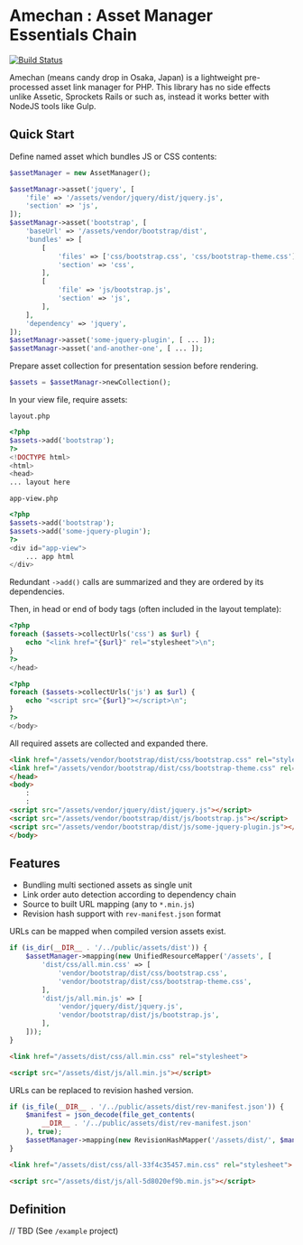 # Amechan : Asset Manager Essentials Chain

[![Build Status](https://travis-ci.org/LapazPhp/Amechan.svg?branch=master)](https://travis-ci.org/LapazPhp/Amechan)

Amechan (means candy drop in Osaka, Japan) is a lightweight pre-processed asset link manager for PHP.
This library has no side effects unlike Assetic, Sprockets Rails or such as, instead it works better with NodeJS tools like Gulp.

## Quick Start

Define named asset which bundles JS or CSS contents:

```php
$assetManager = new AssetManager();

$assetManagr->asset('jquery', [
    'file' => '/assets/vendor/jquery/dist/jquery.js',
    'section' => 'js',
]);
$assetManagr->asset('bootstrap', [
    'baseUrl' => '/assets/vendor/bootstrap/dist',
    'bundles' => [
        [
            'files' => ['css/bootstrap.css', 'css/bootstrap-theme.css'],
            'section' => 'css',
        ],
        [
            'file' => 'js/bootstrap.js',
            'section' => 'js',
        ],
    ],
    'dependency' => 'jquery',
]);
$assetManagr->asset('some-jquery-plugin', [ ... ]);
$assetManagr->asset('and-another-one', [ ... ]);
```

Prepare asset collection for presentation session before rendering.

```php
$assets = $assetManagr->newCollection();
```

In your view file, require assets:

`layout.php`

```php
<?php
$assets->add('bootstrap');
?>
<!DOCTYPE html>
<html>
<head>
... layout here
```

`app-view.php`

```php
<?php
$assets->add('bootstrap');
$assets->add('some-jquery-plugin');
?>
<div id="app-view">
    ... app html
</div>
```

Redundant `->add()` calls are summarized and they are ordered by its dependencies.

Then, in head or end of body tags (often included in the layout template):

```php
<?php
foreach ($assets->collectUrls('css') as $url) {
    echo "<link href="{$url}" rel="stylesheet">\n";
}
?>
</head>
```

```php
<?php
foreach ($assets->collectUrls('js') as $url) {
    echo "<script src="{$url}"></script>\n";
}
?>
</body>
```
All required assets are collected and expanded there.

```html
<link href="/assets/vendor/bootstrap/dist/css/bootstrap.css" rel="stylesheet">
<link href="/assets/vendor/bootstrap/dist/css/bootstrap-theme.css" rel="stylesheet">
</head>
<body>
    :
    :
<script src="/assets/vendor/jquery/dist/jquery.js"></script>
<script src="/assets/vendor/bootstrap/dist/js/bootstrap.js"></script>
<script src="/assets/vendor/bootstrap/dist/js/some-jquery-plugin.js"></script>
</body>
```

## Features

- Bundling multi sectioned assets as single unit
- Link order auto detection according to dependency chain
- Source to built URL mapping (any to `*.min.js`)
- Revision hash support with `rev-manifest.json` format


URLs can be mapped when compiled version assets exist.

```php
if (is_dir(__DIR__ . '/../public/assets/dist')) {
    $assetManager->mapping(new UnifiedResourceMapper('/assets', [
        'dist/css/all.min.css' => [
            'vendor/bootstrap/dist/css/bootstrap.css',
            'vendor/bootstrap/dist/css/bootstrap-theme.css',
        ],
        'dist/js/all.min.js' => [
            'vendor/jquery/dist/jquery.js',
            'vendor/bootstrap/dist/js/bootstrap.js',
        ],
    ]));
}
```

```html
<link href="/assets/dist/css/all.min.css" rel="stylesheet">

<script src="/assets/dist/js/all.min.js"></script>
```

URLs can be replaced to revision hashed version.

```php
if (is_file(__DIR__ . '/../public/assets/dist/rev-manifest.json')) {
    $manifest = json_decode(file_get_contents(
        __DIR__ . '/../public/assets/dist/rev-manifest.json'
    ), true);
    $assetManager->mapping(new RevisionHashMapper('/assets/dist/', $manifest));
}
```

```html
<link href="/assets/dist/css/all-33f4c35457.min.css" rel="stylesheet">

<script src="/assets/dist/js/all-5d8020ef9b.min.js"></script>
```

## Definition

// TBD (See `/example` project)

